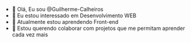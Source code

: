 - 👋 Olá, Eu sou @Guilherme-Calheiros
- 👀 Eu estou interessado em Desenvolvimento WEB
- 🌱 Atualmente estou aprendendo Front-end
- 💞️ Estou querendo colaborar com projetos que me permitam aprender cada vez mais
